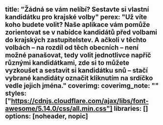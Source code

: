 title: "Žádná se vám nelíbí? Sestavte si vlastní kandidátku pro krajské volby"
perex: "Už víte koho budete volit? Naše aplikace vám pomůže zorientovat se v nabídce kandidátů před volbami do krajských zastupitelstev. A ačkoli v těchto volbách – na rozdíl od těch obecních – není možné panašovat, tedy volit jednotlivce napříč různými kandidátkami, zde si to můžete vyzkoušet a sestavit si kandidátku snů – stačí vybrané kandidáty označit kliknutím na srdíčko vedle jejich jména."
coverimg:
coverimg_note: ""
styles: ["https://cdnjs.cloudflare.com/ajax/libs/font-awesome/5.14.0/css/all.min.css"]
libraries: []
options: [noheader, nopic]
---
<wide><div id="app"></div></wide>